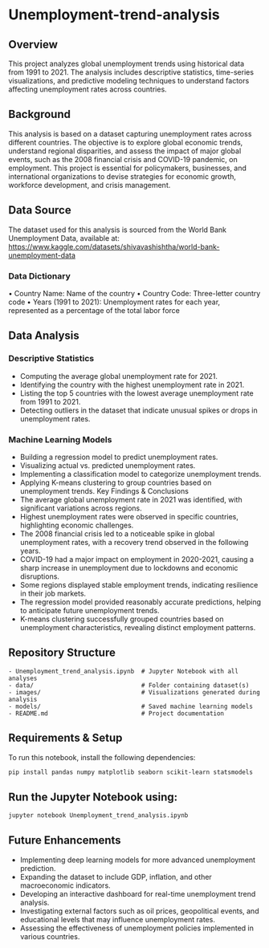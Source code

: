# Unemployment-trend-analysis
## Overview
This project analyzes global unemployment trends using historical data from 1991 to 2021. The analysis includes descriptive statistics, time-series visualizations, and predictive modeling techniques to understand factors affecting unemployment rates across countries.
## Background
This analysis is based on a dataset capturing unemployment rates across different countries. The objective is to explore global economic trends, understand regional disparities, and assess the impact of major global events, such as the 2008 financial crisis and COVID-19 pandemic, on employment. This project is essential for policymakers, businesses, and international organizations to devise strategies for economic growth, workforce development, and crisis management.
## Data Source
The dataset used for this analysis is sourced from the World Bank Unemployment Data, available at:
https://www.kaggle.com/datasets/shivavashishtha/world-bank-unemployment-data
### Data Dictionary
• Country Name: Name of the country
• Country Code: Three-letter country code
• Years (1991 to 2021): Unemployment rates for each year, represented as a percentage of the total labor force
## Data Analysis
### Descriptive Statistics
- Computing the average global unemployment rate for 2021.
- Identifying the country with the highest unemployment rate in 2021.
- Listing the top 5 countries with the lowest average unemployment rate from 1991 to 2021.
- Detecting outliers in the dataset that indicate unusual spikes or drops in unemployment rates.

### Machine Learning Models
- Building a regression model to predict unemployment rates.
- Visualizing actual vs. predicted unemployment rates.
- Implementing a classification model to categorize unemployment trends.
- Applying K-means clustering to group countries based on unemployment trends.
Key Findings & Conclusions
- The average global unemployment rate in 2021 was identified, with significant variations across regions.
- Highest unemployment rates were observed in specific countries, highlighting economic challenges.
- The 2008 financial crisis led to a noticeable spike in global unemployment rates, with a recovery trend observed in the following years.
- COVID-19 had a major impact on employment in 2020-2021, causing a sharp increase in unemployment due to lockdowns and economic disruptions.
- Some regions displayed stable employment trends, indicating resilience in their job markets.
- The regression model provided reasonably accurate predictions, helping to anticipate future unemployment trends.
- K-means clustering successfully grouped countries based on unemployment characteristics, revealing distinct employment patterns.
## Repository Structure
```
- Unemployment_trend_analysis.ipynb  # Jupyter Notebook with all analyses
- data/                              # Folder containing dataset(s)
- images/                            # Visualizations generated during analysis
- models/                            # Saved machine learning models
- README.md                          # Project documentation
```
## Requirements & Setup
To run this notebook, install the following dependencies:
```bash
pip install pandas numpy matplotlib seaborn scikit-learn statsmodels
```

## Run the Jupyter Notebook using:
```bash
jupyter notebook Unemployment_trend_analysis.ipynb
```
## Future Enhancements
- Implementing deep learning models for more advanced unemployment prediction.
- Expanding the dataset to include GDP, inflation, and other macroeconomic indicators.
- Developing an interactive dashboard for real-time unemployment trend analysis.
- Investigating external factors such as oil prices, geopolitical events, and educational levels that may influence unemployment rates.
- Assessing the effectiveness of unemployment policies implemented in various countries.

